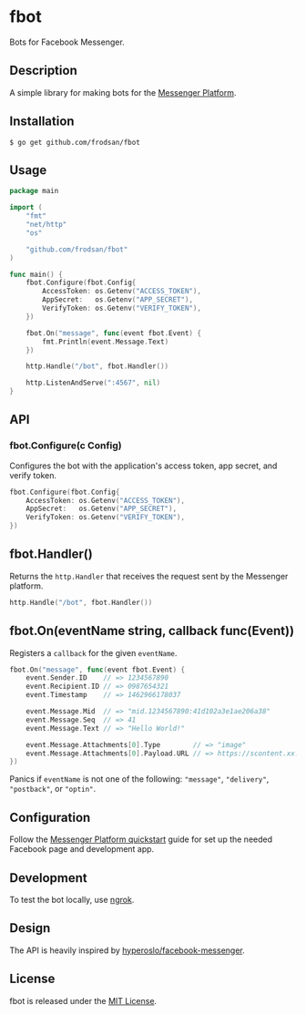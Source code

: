 fbot
====

Bots for Facebook Messenger.

Description
-----------

A simple library for making bots for the [Messenger Platform].

Installation
------------

```
$ go get github.com/frodsan/fbot
```

Usage
-----

```go
package main

import (
	"fmt"
	"net/http"
	"os"

	"github.com/frodsan/fbot"
)

func main() {
	fbot.Configure(fbot.Config{
		AccessToken: os.Getenv("ACCESS_TOKEN"),
		AppSecret:   os.Getenv("APP_SECRET"),
		VerifyToken: os.Getenv("VERIFY_TOKEN"),
	})

	fbot.On("message", func(event fbot.Event) {
		fmt.Println(event.Message.Text)
	})

	http.Handle("/bot", fbot.Handler())

	http.ListenAndServe(":4567", nil)
}
```

API
---

### fbot.Configure(c Config)

Configures the bot with the application's access token,
app secret, and verify token.

```go
fbot.Configure(fbot.Config{
	AccessToken: os.Getenv("ACCESS_TOKEN"),
	AppSecret:   os.Getenv("APP_SECRET"),
	VerifyToken: os.Getenv("VERIFY_TOKEN"),
})
```

## fbot.Handler()

Returns the `http.Handler` that receives the request sent by the Messenger platform.

```go
http.Handle("/bot", fbot.Handler())
```

## fbot.On(eventName string, callback func(Event))

Registers a `callback` for the given `eventName`.

```go
fbot.On("message", func(event fbot.Event) {
	event.Sender.ID    // => 1234567890
	event.Recipient.ID // => 0987654321
	event.Timestamp    // => 1462966178037

	event.Message.Mid  // => "mid.1234567890:41d102a3e1ae206a38"
	event.Message.Seq  // => 41
	event.Message.Text // => "Hello World!"

	event.Message.Attachments[0].Type        // => "image"
	event.Message.Attachments[0].Payload.URL // => https://scontent.xx.fbcdn.net/v/t34.0-12/...
})
```

Panics if `eventName` is not one of the following: `"message"`, `"delivery"`, `"postback"`, or `"optin"`.

Configuration
-------------

Follow the [Messenger Platform quickstart] guide for set up the needed Facebook page and development app.

Development
-----------

To test the bot locally, use [ngrok].

Design
------

The API is heavily inspired by [hyperoslo/facebook-messenger].

License
-------

fbot is released under the [MIT License].

[hyperoslo/facebook-messenger]: https://github.com/hyperoslo/facebook-messenger
[Messenger Platform]: https://developers.facebook.com/docs/messenger-platform
[Messenger Platform quickstart]: https://developers.facebook.com/docs/messenger-platform/quickstart
[MIT License]: http://opensource.org/licenses/MIT
[ngrok]: https://ngrok.com/
